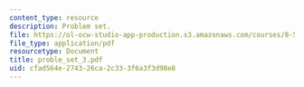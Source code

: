 ```yaml
---
content_type: resource
description: Problem set.
file: https://ol-ocw-studio-app-production.s3.amazonaws.com/courses/8-511-theory-of-solids-i-fall-2004/cfad564e274326ca2c333f6a3f3d98e8_proble_set_3.pdf
file_type: application/pdf
resourcetype: Document
title: proble_set_3.pdf
uid: cfad564e-2743-26ca-2c33-3f6a3f3d98e8
---
```

